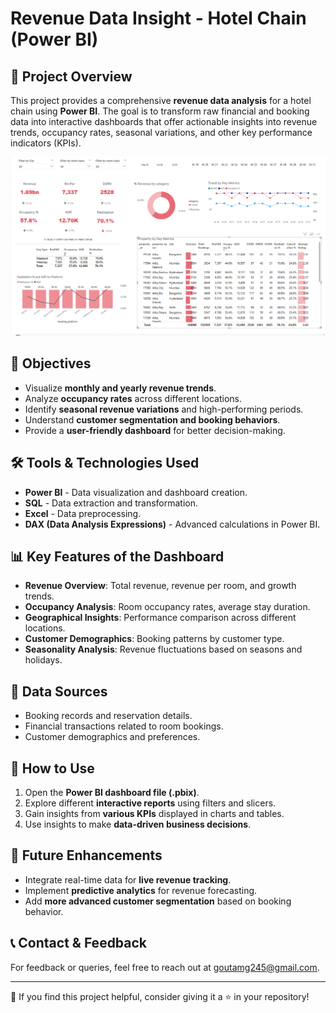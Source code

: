 # Revenue Data Insight - Hotel Chain (Power BI)

## 📌 Project Overview
This project provides a comprehensive **revenue data analysis** for a hotel chain using **Power BI**. The goal is to transform raw financial and booking data into interactive dashboards that offer actionable insights into revenue trends, occupancy rates, seasonal variations, and other key performance indicators (KPIs).

![data](https://github.com/Zeetwo/Revenue-insight-for-hospitality-doamain/blob/main/Hotel-data-visualization.png)

## 🎯 Objectives
- Visualize **monthly and yearly revenue trends**.
- Analyze **occupancy rates** across different locations.
- Identify **seasonal revenue variations** and high-performing periods.
- Understand **customer segmentation and booking behaviors**.
- Provide a **user-friendly dashboard** for better decision-making.

## 🛠️ Tools & Technologies Used
- **Power BI** - Data visualization and dashboard creation.
- **SQL** - Data extraction and transformation.
- **Excel** - Data preprocessing.
- **DAX (Data Analysis Expressions)** - Advanced calculations in Power BI.

## 📊 Key Features of the Dashboard
- **Revenue Overview**: Total revenue, revenue per room, and growth trends.
- **Occupancy Analysis**: Room occupancy rates, average stay duration.
- **Geographical Insights**: Performance comparison across different locations.
- **Customer Demographics**: Booking patterns by customer type.
- **Seasonality Analysis**: Revenue fluctuations based on seasons and holidays.

## 📂 Data Sources
- Booking records and reservation details.
- Financial transactions related to room bookings.
- Customer demographics and preferences.

## 🚀 How to Use
1. Open the **Power BI dashboard file (.pbix)**.
2. Explore different **interactive reports** using filters and slicers.
3. Gain insights from **various KPIs** displayed in charts and tables.
4. Use insights to make **data-driven business decisions**.

## 📌 Future Enhancements
- Integrate real-time data for **live revenue tracking**.
- Implement **predictive analytics** for revenue forecasting.
- Add **more advanced customer segmentation** based on booking behavior.

## 📞 Contact & Feedback
For feedback or queries, feel free to reach out at goutamg245@gmail.com.

---

📢 If you find this project helpful, consider giving it a ⭐ in your repository!

